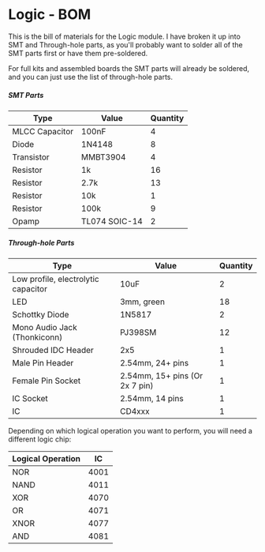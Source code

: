# Logic - BOM

This is the bill of materials for the Logic module. I have broken it up into SMT and Through-hole parts, as you'll probably want to solder all of the SMT parts first or have them pre-soldered.

For full kits and assembled boards the SMT parts will already be soldered, and you can just use the list of through-hole parts.

##### SMT Parts

| Type           | Value         | Quantity |
| -------------- | ------------- | -------- |
| MLCC Capacitor | 100nF         | 4        |
| Diode          | 1N4148        | 8        |
| Transistor     | MMBT3904      | 4        |
| Resistor       | 1k            | 16       |
| Resistor       | 2.7k          | 13       |
| Resistor       | 10k           | 1        |
| Resistor       | 100k          | 9        |
| Opamp          | TL074 SOIC-14 | 2        |

##### Through-hole Parts

| Type                                | Value                          | Quantity |
| ----------------------------------- | ------------------------------ | -------- |
| Low profile, electrolytic capacitor | 10uF                           | 2        |
| LED                                 | 3mm, green                     | 18       |
| Schottky Diode                      | 1N5817                         | 2        |
| Mono Audio Jack (Thonkiconn)        | PJ398SM                        | 12       |
| Shrouded IDC Header                 | 2x5                            | 1        |
| Male Pin Header                     | 2.54mm, 24+ pins               | 1        |
| Female Pin Socket                   | 2.54mm, 15+ pins (Or 2x 7 pin) | 1        |
| IC Socket                           | 2.54mm, 14 pins                | 1        |
| IC                                  | CD4xxx                         | 1        |

Depending on which logical operation you want to perform, you will need a different logic chip:

| Logical Operation | IC   |
| ----------------- | ---- |
| NOR               | 4001 |
| NAND              | 4011 |
| XOR               | 4070 |
| OR                | 4071 |
| XNOR              | 4077 |
| AND               | 4081 |